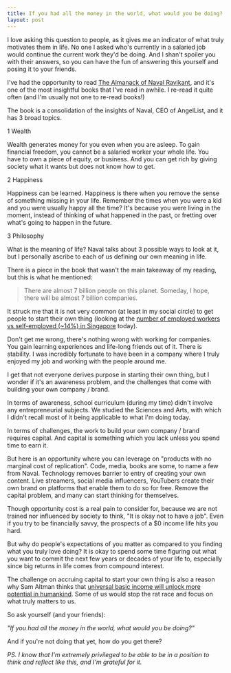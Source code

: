```yaml
---
title: If you had all the money in the world, what would you be doing?
layout: post
---
```


I love asking this question to people, as it gives me an indicator of what truly motivates them in life. No one I asked who's currently in a salaried job would continue the current work they'd be doing. And I shan't spoiler you with their answers, so you can have the fun of answering this yourself and posing it to your friends.

I've had the opportunity to read <a href="https://www.navalmanack.com/"> The Almanack of Naval Ravikant</a>, and it's one of the most insightful books that I've read in awhile. I re-read it quite often (and I'm usually not one to re-read books!)

The book is a consolidation of the insights of Naval, CEO of AngelList, and it has 3 broad topics.

1 Wealth

Wealth generates money for you even when you are asleep. To gain financial freedom, you cannot be a salaried worker your whole life. You have to own a piece of equity, or business. And you can get rich by giving society what it wants but does not know how to get. 

2 Happiness

Happiness can be learned. Happiness is there when you remove the sense of something missing in your life. Remember the times when you were a kid and you were usually happy all the time? It's because you were living in the moment, instead of thinking of what happened in the past, or fretting over what's going to happen in the future. 

3 Philosophy

What is the meaning of life? Naval talks about 3 possible ways to look at it, but I personally ascribe to each of us defining our own meaning in life.

There is a piece in the book that wasn't the main takeaway of my reading, but this is what he mentioned: 

> There are almost 7 billion people on this planet. Someday, I hope, there will be almost 7 billion companies.

It struck me that it is not very common (at least in my social circle) to get people to start their own thing (looking at the <a href="https://data.worldbank.org/indicator/SL.EMP.SELF.ZS?locations=SG">number of employed workers vs self-employed (~14%) in Singapore</a> today). 

Don't get me wrong, there's nothing wrong with working for companies. You gain learning experiences and life-long friends out of it. There is stability. I was incredibly fortunate to have been in a company where I truly enjoyed my job and working with the people around me.

I get that not everyone derives purpose in starting their own thing, but I wonder if it's an awareness problem, and the challenges that come with building your own company / brand.

In terms of awareness, school curriculum (during my time) didn't involve any entrepreneurial subjects. We studied the Sciences and Arts, with which I didn't recall most of it being applicable to what I'm doing today.

In terms of challenges, the work to build your own company / brand requires capital. And capital is something which you lack unless you spend time to earn it.

But here is an opportunity where you can leverage on "products with no marginal cost of replication". Code, media, books are some, to name a few from Naval. Technology removes barrier to entry of creating your own content. Live streamers, social media influencers, YouTubers create their own brand on platforms that enable them to do so for free. Remove the capital problem, and many can start thinking for themselves. 

Though opportunity cost is a real pain to consider for, because we are not trained nor influenced by society to think, "It is okay not to have a job". Even if you try to be financially savvy, the prospects of a $0 income life hits you hard. 

But why do people's expectations of you matter as compared to you finding what you truly love doing? It is okay to spend some time figuring out what you want to commit the next few years or decades of your life to, especially since big returns in life comes from compound interest.

The challenge on accruing capital to start your own thing is also a reason why Sam Altman thinks that <a href="https://blog.samaltman.com/how-to-be-successful">universal basic income will unlock more potential in humankind</a>. Some of us would stop the rat race and focus on what truly matters to us.

So ask yourself (and your friends):

*"If you had all the money in the world, what would you be doing?"*

And if you're not doing that yet, how do you get there?


*PS. I know that I'm extremely privileged to be able to be in a position to think and reflect like this, and I'm grateful for it.*